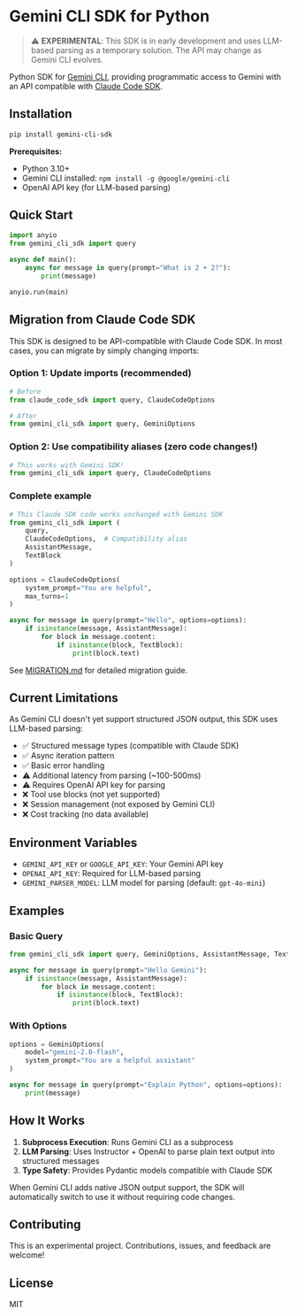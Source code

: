 # Gemini CLI SDK for Python

> ⚠️ **EXPERIMENTAL**: This SDK is in early development and uses LLM-based parsing as a temporary solution. The API may change as Gemini CLI evolves.

Python SDK for [Gemini CLI](https://github.com/google-gemini/gemini-cli), providing programmatic access to Gemini with an API compatible with [Claude Code SDK](https://github.com/anthropics/claude-code-sdk-python).

## Installation

```bash
pip install gemini-cli-sdk
```

**Prerequisites:**
- Python 3.10+
- Gemini CLI installed: `npm install -g @google/gemini-cli`
- OpenAI API key (for LLM-based parsing)

## Quick Start

```python
import anyio
from gemini_cli_sdk import query

async def main():
    async for message in query(prompt="What is 2 + 2?"):
        print(message)

anyio.run(main)
```

## Migration from Claude Code SDK

This SDK is designed to be API-compatible with Claude Code SDK. In most cases, you can migrate by simply changing imports:

### Option 1: Update imports (recommended)
```python
# Before
from claude_code_sdk import query, ClaudeCodeOptions

# After  
from gemini_cli_sdk import query, GeminiOptions
```

### Option 2: Use compatibility aliases (zero code changes!)
```python
# This works with Gemini SDK!
from gemini_cli_sdk import query, ClaudeCodeOptions
```

### Complete example
```python
# This Claude SDK code works unchanged with Gemini SDK
from gemini_cli_sdk import (
    query,
    ClaudeCodeOptions,  # Compatibility alias
    AssistantMessage,
    TextBlock
)

options = ClaudeCodeOptions(
    system_prompt="You are helpful",
    max_turns=1
)

async for message in query(prompt="Hello", options=options):
    if isinstance(message, AssistantMessage):
        for block in message.content:
            if isinstance(block, TextBlock):
                print(block.text)
```

See [MIGRATION.md](MIGRATION.md) for detailed migration guide.

## Current Limitations

As Gemini CLI doesn't yet support structured JSON output, this SDK uses LLM-based parsing:

- ✅ Structured message types (compatible with Claude SDK)
- ✅ Async iteration pattern
- ✅ Basic error handling
- ⚠️ Additional latency from parsing (~100-500ms)
- ⚠️ Requires OpenAI API key for parsing
- ❌ Tool use blocks (not yet supported)
- ❌ Session management (not exposed by Gemini CLI)
- ❌ Cost tracking (no data available)

## Environment Variables

- `GEMINI_API_KEY` or `GOOGLE_API_KEY`: Your Gemini API key
- `OPENAI_API_KEY`: Required for LLM-based parsing
- `GEMINI_PARSER_MODEL`: LLM model for parsing (default: `gpt-4o-mini`)

## Examples

### Basic Query

```python
from gemini_cli_sdk import query, GeminiOptions, AssistantMessage, TextBlock

async for message in query(prompt="Hello Gemini"):
    if isinstance(message, AssistantMessage):
        for block in message.content:
            if isinstance(block, TextBlock):
                print(block.text)
```

### With Options

```python
options = GeminiOptions(
    model="gemini-2.0-flash",
    system_prompt="You are a helpful assistant"
)

async for message in query(prompt="Explain Python", options=options):
    print(message)
```

## How It Works

1. **Subprocess Execution**: Runs Gemini CLI as a subprocess
2. **LLM Parsing**: Uses Instructor + OpenAI to parse plain text output into structured messages
3. **Type Safety**: Provides Pydantic models compatible with Claude SDK

When Gemini CLI adds native JSON output support, the SDK will automatically switch to use it without requiring code changes.

## Contributing

This is an experimental project. Contributions, issues, and feedback are welcome!

## License

MIT